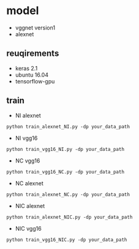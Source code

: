 # model
- vggnet version1
- alexnet

## reuqirements
- keras 2.1
- ubuntu 16.04 
- tensorflow-gpu

## train

- NI alexnet
```
python train_alexnet_NI.py -dp your_data_path
```

- NI vgg16
```
python train_vgg16_NI.py -dp your_data_path
```

- NC vgg16
```
python train_vgg16_NC.py -dp your_data_path
```

- NC alexnet
```
python train_alexnet_NC.py -dp your_data_path
```

- NIC alexnet
```
python train_alexnet_NIC.py -dp your_data_path
```


- NIC vgg16
```
python train_vgg16_NIC.py -dp your_data_path
```

